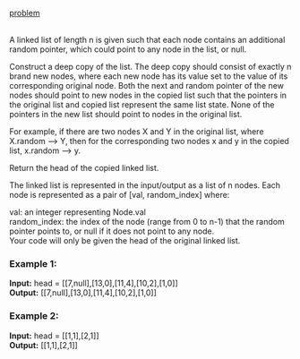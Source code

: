 [problem](https://leetcode.com/problems/copy-list-with-random-pointer/?envType=study-plan-v2&envId=top-interview-150)<br/><br/>

A linked list of length n is given such that each node contains an additional random pointer, which could point to any node in the list, or null.<br/>

Construct a deep copy of the list. The deep copy should consist of exactly n brand new nodes, where each new node has its value set to the value of its corresponding original node. Both the next and random pointer of the new nodes should point to new nodes in the copied list such that the pointers in the original list and copied list represent the same list state. None of the pointers in the new list should point to nodes in the original list.<br/>

For example, if there are two nodes X and Y in the original list, where X.random --> Y, then for the corresponding two nodes x and y in the copied list, x.random --> y.<br/>

Return the head of the copied linked list.<br/>

The linked list is represented in the input/output as a list of n nodes. Each node is represented as a pair of [val, random_index] where:<br/>

val: an integer representing Node.val<br/>
random_index: the index of the node (range from 0 to n-1) that the random pointer points to, or null if it does not point to any node.<br/>
Your code will only be given the head of the original linked list.<br/>

 

### Example 1:


**Input:** head = [[7,null],[13,0],[11,4],[10,2],[1,0]]<br/>
**Output:** [[7,null],[13,0],[11,4],[10,2],[1,0]]<br/>

### Example 2:

**Input:** head = [[1,1],[2,1]]<br/>
**Output:** [[1,1],[2,1]]<br/>